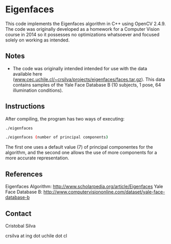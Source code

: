 Eigenfaces
==========
This code implements the Eigenfaces algorithm in C++ using OpenCV 2.4.9. The code was originally developed as a homework for a Computer Vision course in 2014 so it possesses no optimizations whatsoever and focused solely on working as intended.

Notes
-----
- The code was originally intended intended for use with the data available here (www.cec.uchile.cl/~crsilva/projects/eigenfaces/faces.tar.gz). This data contains samples of the Yale Face Database B (10 subjects, 1 pose, 64 illumination conditions).

Instructions
------------
After compiling, the program has two ways of executing:
```bash
./eigenfaces
```
```bash
./eigenfaces (number of principal components)
```
The first one uses a default value (7) of principal componentes for the algorithm, and the second one allows the use of more components for a more accurate representation.

References
----------
Eigenfaces Algorithm: http://www.scholarpedia.org/article/Eigenfaces
Yale Face Database B: http://www.computervisiononline.com/dataset/yale-face-database-b

Contact
-------
Cristobal Silva

crsilva at ing dot uchile dot cl